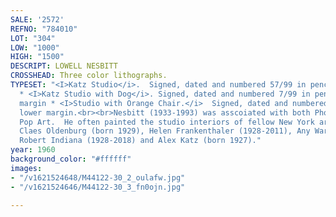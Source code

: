 ```yaml
---
SALE: '2572'
REFNO: "784010"
LOT: "304"
LOW: "1000"
HIGH: "1500"
DESCRIPT: LOWELL NESBITT
CROSSHEAD: Three color lithographs.
TYPESET: "<I>Katz Studio</i>.  Signed, dated and numbered 57/99 in pencil, lower margin
  * <I>Katz Studio with Dog</i>. Signed, dated and numbered 7/99 in pencil, lower
  margin * <I>Studio with Orange Chair.</i>  Signed, dated and numbered 2/99 in pencil,
  lower margin.<br><br>Nesbitt (1933-1993) was asscoiated with both Photorealism and
  Pop Art.  He often painted the studio interiors of fellow New York artists including
  Claes Oldenburg (born 1929), Helen Frankenthaler (1928-2011), Any Warhol (1928-1987),
  Robert Indiana (1928-2018) and Alex Katz (born 1927)."
year: 1960
background_color: "#ffffff"
images:
- "/v1621524648/M44122-30_2_oulafw.jpg"
- "/v1621524646/M44122-30_3_fn0ojn.jpg"

---
```

